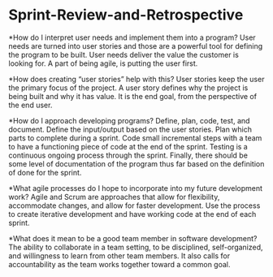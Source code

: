 # Sprint-Review-and-Retrospective
*How do I interpret user needs and implement them into a program? 
User needs are turned into user stories and those are a powerful tool for defining the program to be built. User needs deliver the value the customer is looking for. A part of being agile, is putting the user first.

*How does creating “user stories” help with this? 
User stories keep the user the primary focus of the project. A user story defines why the project is being built and why it has value. It is the end goal, from the perspective of the end user.

*How do I approach developing programs? 
Define, plan, code, test, and document. Define the input/output based on the user stories. Plan which parts to complete during a sprint. Code small incremental steps with a team to have a functioning piece of code at the end of the sprint. Testing is a continuous ongoing process through the sprint. Finally, there should be some level of documentation of the program thus far based on the definition of done for the sprint.

*What agile processes do I hope to incorporate into my future development work? 
Agile and Scrum are approaches that allow for flexibility, accommodate changes, and allow for faster development. Use the process to create iterative development and have working code at the end of each sprint.

*What does it mean to be a good team member in software development? 
The ability to collaborate in a team setting, to be disciplined, self-organized, and willingness to learn from other team members. It also calls for accountability as the team works together toward a common goal.
